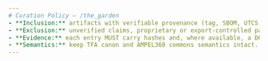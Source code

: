 ```yaml
---
# Curation Policy — /the_garden
- **Inclusion:** artifacts with verifiable provenance (tag, SBOM, UTCS thread).  
- **Exclusion:** unverified claims, proprietary or export-controlled payloads.  
- **Evidence:** each entry MUST carry hashes and, where available, a DOI.  
- **Semantics:** keep TFA canon and AMPEL360 commons semantics intact.
---
```

